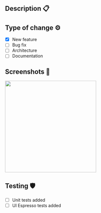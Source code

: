## Description 📋

<Pull Request Description>

<!-- links 
See: 

 - [this link]()
-->

## Type of change ⚙️

- [X] New feature
- [ ] Bug fix
- [ ] Architecture
- [ ] Documentation

## Screenshots 📸

<Please provide screenshots if possible and use the tag img to prevent them from getting huge>
<img src="<URL>" width=300px>
<!--
<details>
    <summary>Screenshots</summary>
    <table>
        <tr>
            <th>Before</th>
            <th>After</th>
        </tr>
        <tr>
            <th><img src="<URL>" width=300px></th>
            <th><img src="<URL>" width=300px></th>
        </tr>
    </table>
</details>
-->


## Testing 🛡

<If you did not add tests explain why>

- [ ] Unit tests added
- [ ] UI Espresso tests added

<!--
## Notes & Ideas 💡

- [] Note 1
- [] Note 2
-->
